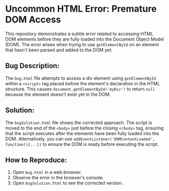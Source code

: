# Uncommon HTML Error: Premature DOM Access

This repository demonstrates a subtle error related to accessing HTML DOM elements before they are fully loaded into the Document Object Model (DOM). The error arises when trying to use `getElementById` on an element that hasn't been parsed and added to the DOM yet.

## Bug Description:

The `bug.html` file attempts to access a div element using `getElementById` within a `<script>` tag placed before the element's declaration in the HTML structure. This causes `document.getElementById('myDiv')` to return `null` because the element doesn't exist yet in the DOM.

## Solution:

The `bugSolution.html` file shows the corrected approach. The script is moved to the end of the `<body>` just before the closing `</body>` tag, ensuring that the script executes after the elements have been fully loaded into the DOM. Alternatively, you can use `addEventListener('DOMContentLoaded', function(){...})` to ensure the DOM is ready before executing the script.

## How to Reproduce:

1. Open `bug.html` in a web browser.
2. Observe the error in the browser's console.
3. Open `bugSolution.html` to see the corrected version.
